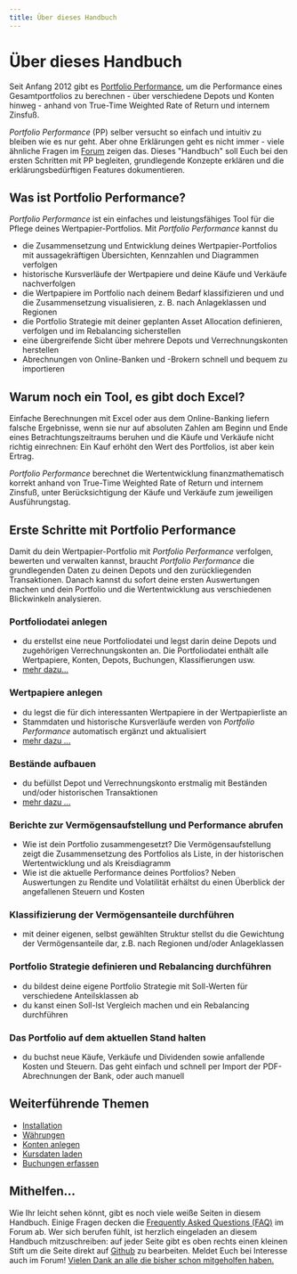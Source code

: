 ```yaml
---
title: Über dieses Handbuch
---
```


# Über dieses Handbuch

Seit Anfang 2012 gibt es [Portfolio Performance](https://portfolio-performance.info), um die Performance eines Gesamtportfolios zu berechnen - über verschiedene Depots und Konten hinweg - anhand von True-Time Weighted Rate of Return und internem Zinsfuß.

*Portfolio Performance* (PP) selber versucht so einfach und intuitiv zu bleiben wie es nur geht. Aber ohne Erklärungen geht es nicht immer - viele ähnliche Fragen im [Forum](https://forum.portfolio-performance.info) zeigen das. Dieses "Handbuch" soll Euch bei den ersten Schritten mit PP begleiten, grundlegende Konzepte erklären und die erklärungsbedürftigen Features dokumentieren.

## Was ist Portfolio Performance?

*Portfolio Performance* ist ein einfaches und leistungsfähiges Tool für die Pflege deines Wertpapier-Portfolios. Mit *Portfolio Performance* kannst du 

- die Zusammensetzung und Entwicklung deines Wertpapier-Portfolios mit aussagekräftigen Übersichten, Kennzahlen und Diagrammen verfolgen
- historische Kursverläufe der Wertpapiere und deine Käufe und Verkäufe nachverfolgen  
- die Wertpapiere im Portfolio nach deinem Bedarf klassifizieren und und die Zusammensetzung visualisieren, z. B. nach Anlageklassen und Regionen
- die Portfolio Strategie mit deiner geplanten Asset Allocation definieren, verfolgen und im Rebalancing sicherstellen
- eine übergreifende Sicht über mehrere Depots und Verrechnungskonten herstellen
- Abrechnungen von Online-Banken und -Brokern schnell und bequem zu importieren

## Warum noch ein Tool, es gibt doch Excel?

Einfache Berechnungen mit Excel oder aus dem Online-Banking liefern falsche Ergebnisse, wenn sie nur auf absoluten Zahlen am Beginn und Ende eines Betrachtungszeitraums beruhen und die Käufe und Verkäufe nicht richtig einrechnen: Ein Kauf erhöht den Wert des Portfolios, ist aber kein Ertrag. 

*Portfolio Performance* berechnet die Wertentwicklung finanzmathematisch korrekt anhand von True-Time Weighted Rate of Return und internem Zinsfuß, unter Berücksichtigung der Käufe und Verkäufe zum jeweiligen Ausführungstag. 

## Erste Schritte mit Portfolio Performance

Damit du dein Wertpapier-Portfolio mit *Portfolio Performance* verfolgen, bewerten und verwalten kannst, braucht *Portfolio Performance* die grundlegenden Daten zu deinen Depots und den zurückliegenden Transaktionen. Danach kannst du sofort deine ersten Auswertungen machen und dein Portfolio und die Wertentwicklung aus verschiedenen Blickwinkeln analysieren.  

### Portfoliodatei anlegen

- du erstellst eine neue Portfoliodatei und legst darin deine Depots und zugehörigen Verrechnungskonten an. Die Portfoliodatei enthält alle Wertpapiere, Konten, Depots, Buchungen, Klassifierungen usw.
- [mehr dazu...](intro-neue-portfoliodatei-anlegen.md) 

### Wertpapiere anlegen  

- du legst die für dich interessanten Wertpapiere in der Wertpapierliste an 
- Stammdaten und historische Kursverläufe werden von *Portfolio Performance* automatisch ergänzt und aktualisiert
- [mehr dazu ...](intro-wertpapiere-anlegen.md)

### Bestände aufbauen

- du befüllst Depot und Verrechnungskonto erstmalig mit Beständen und/oder historischen Transaktionen 
- [mehr dazu ...](intro-bestaende-erstmalig-aufbauen.md)

### Berichte zur Vermögensaufstellung und Performance abrufen

- Wie ist dein Portfolio zusammengesetzt? Die Vermögensaufstellung zeigt die Zusammensetzung des Portfolios als Liste, in der historischen Wertentwicklung und als Kreisdiagramm
- Wie ist die aktuelle Performance deines Portfolios? Neben Auswertungen zu Rendite und Volatilität erhältst du einen Überblick der angefallenen Steuern und Kosten

### Klassifizierung der Vermögensanteile durchführen

- mit deiner eigenen, selbst gewählten Struktur stellst du die Gewichtung der Vermögensanteile dar, z.B. nach Regionen und/oder Anlageklassen

### Portfolio Strategie definieren und Rebalancing durchführen

- du bildest deine eigene Portfolio Strategie mit Soll-Werten für verschiedene Anteilsklassen ab 
- du kanst einen Soll-Ist Vergleich machen und ein Rebalancing durchführen 

### Das Portfolio auf dem aktuellen Stand halten

- du buchst neue Käufe, Verkäufe und Dividenden sowie anfallende Kosten und Steuern. Das geht einfach und schnell per Import der PDF-Abrechnungen der Bank, oder auch manuell

## Weiterführende Themen

* [Installation](installation.md)
* [Währungen](waehrungen.md)
* [Konten anlegen](konten_anlegen.md)
* [Kursdaten laden](kursdaten_laden.md)
* [Buchungen erfassen](buchungen_erfassen.md)

## Mithelfen...

Wie Ihr leicht sehen könnt, gibt es noch viele weiße Seiten in diesem Handbuch. Einige Fragen decken die [Frequently Asked Questions (FAQ)](https://forum.portfolio-performance.info/t/faq-haeufig-gestellte-fragen/1721) im Forum ab. Wer sich berufen fühlt, ist herzlich eingeladen an diesem Handbuch mitzuschreiben: auf jeder Seite gibt es oben rechts einen kleinen Stift um die Seite direkt auf [Github](https://github.com/buchen/portfolio-help) zu bearbeiten. Meldet Euch bei Interesse auch im Forum! [Vielen Dank an alle die bisher schon mitgeholfen haben.](https://github.com/buchen/portfolio-help/graphs/contributors)

